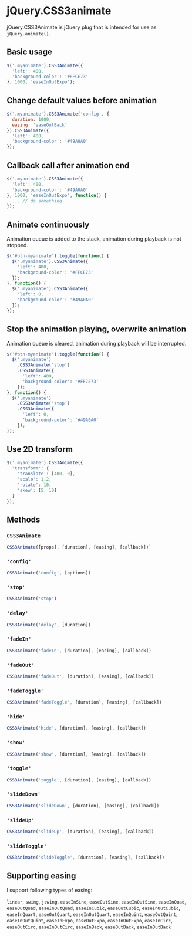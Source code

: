# jQuery.CSS3animate

jQuery.CSS3Animate is jQuery plug that is intended for use as `jQuery.animate()`.

## Basic usage

```javascript
$('.myanimate').CSS3Animate({
  'left': 400,
  'background-color': '#FFCE73'
}, 1000, 'easeInOutExpo');
```
## Change default values before animation

```javascript
$('.myanimate').CSS3Animate('config', {
  duration: 1000,
  easing: 'easeOutBack'
}).CSS3Animate({
  'left': 400,
  'background-color': '#49A0A0'
});
```

## Callback call after animation end

```javascript
$('.myanimate').CSS3Animate({
  'left': 400,
  'background-color': '#49A0A0'
}, 1000, 'easeInOutExpo', function() {
  ... // do something
});
```

## Animate continuously

Animation queue is added to the stack, animation during playback is not stopped.

```javascript
$('#btn-myanimate').toggle(function() {
  $('.myanimate').CSS3Animate({
    'left': 400,
    'background-color': '#FFCE73'
  });
}, function() {
  $('.myanimate').CSS3Animate({
    'left': 0,
    'background-color': '#49A0A0'
  });
});
```

## Stop the animation playing, overwrite animation

Animation queue is cleared, animation during playback will be interrupted.

```javascript
$('#btn-myanimate').toggle(function() {
  $('.myanimate')
    .CSS3Animate('stop')
    .CSS3Animate({
      'left': 400,
      'background-color': '#FF7E73'
    });
}, function() {
  $('.myanimate')
    .CSS3Animate('stop')
    .CSS3Animate({
      'left': 0,
      'background-color': '#49A0A0'
    });
});
```

## Use 2D transform

```javascript
$('.myanimate').CSS3Animate({
  'transform': {
    'translate': [400, 0],
    'scale': 1.2,
    'rotate': 10,
    'skew': [5, 10]
  }
});
```

## Methods

### `CSS3Animate`

```javascript
CSS3Animate([props], [duration], [easing], [callback])`
```

### `'config'`

```javascript
CSS3Animate('config', [options])
```

### `'stop'`

```javascript
CSS3Animate('stop')
```

### `'delay'`

```javascript
CSS3Animate('delay', [duration])
```

### `'fadeIn'`

```javascript
CSS3Animate('fadeIn', [duration], [easing], [callback])
```

### `'fadeOut'`

```javascript
CSS3Animate('fadeOut', [duration], [easing], [callback])
```

### `'fadeToggle'`

```javascript
CSS3Animate('fadeToggle', [duration], [easing], [callback])
```

### `'hide'`

```javascript
CSS3Animate('hide', [duration], [easing], [callback])
```

### `'show'`

```javascript
CSS3Animate('show', [duration], [easing], [callback])
```

### `'toggle'`

```javascript
CSS3Animate('toggle', [duration], [easing], [callback])
```

### `'slideDown'`

```javascript
CSS3Animate('slideDown', [duration], [easing], [callback])
```

### `'slideUp'`

```javascript
CSS3Animate('slideUp', [duration], [easing], [callback])
```

### `'slideToggle'`

```javascript
CSS3Animate('slideToggle', [duration], [easing], [callback])
```

## Supporting easing

I support following types of easing:

`linear`, `swing`, `jswing`, `easeInSine`, `easeOutSine`, `easeInOutSine`, `easeInQuad`, `easeOutQuad`, `easeInOutQuad`, `easeInCubic`, `easeOutCubic`, `easeInOutCubic`, `easeInQuart`, `easeOutQuart`, `easeInOutQuart`, `easeInQuint`, `easeOutQuint`, `easeInOutQuint`, `easeInExpo`, `easeOutExpo`, `easeInOutExpo`, `easeInCirc`, `easeOutCirc`, `easeInOutCirc`, `easeInBack`, `easeOutBack`, `easeInOutBack`


